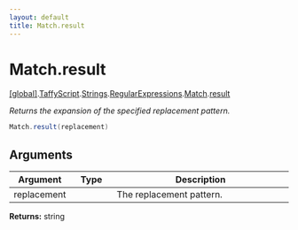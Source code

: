 ```yaml
---
layout: default
title: Match.result
---
```


# Match.result

[\[global\]]({{site.baseurl}}/docs/).[TaffyScript]({{site.baseurl}}/docs/TaffyScript/).[Strings]({{site.baseurl}}/docs/TaffyScript/Strings/).[RegularExpressions]({{site.baseurl}}/docs/TaffyScript/Strings/RegularExpressions/).[Match]({{site.baseurl}}/docs/TaffyScript/Strings/RegularExpressions/Match/).[result]({{site.baseurl}}/docs/TaffyScript/Strings/RegularExpressions/Match/result/)

_Returns the expansion of the specified replacement pattern._

```cs
Match.result(replacement)
```

## Arguments

<table>
  <col width="15%">
  <col width="15%">
  <thead>
    <tr>
      <th>Argument</th>
      <th>Type</th>
      <th>Description</th>
    </tr>
  </thead>
  <tbody>
    <tr>
      <td>replacement</td>
      <td></td>
      <td>The replacement pattern.</td>
    </tr>
  </tbody>
</table>

**Returns:** string
